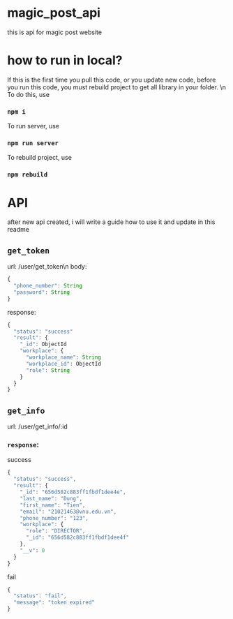 # magic_post_api

this is api for magic post website

# how to run in local?

If this is the first time you pull this code, or you update new code, before you run this code, you must rebuild project to get all library in your folder. \n
To do this, use

### `npm i`

To run server, use

### `npm run server`

To rebuild project, use

### `npm rebuild`

# API

after new api created, i will write a guide how to use it and update in this readme

## `get_token`

url: /user/get_token\n
body:

```javascript
{
  "phone_number": String
  "password": String
}
```

response:

```javascript
{
  "status": "success"
  "result": {
    "_id": ObjectId
    "workplace": {
      "workplace_name": String
      "workplace_id": ObjectId
      "role": String
    }
  }
}
```

## `get_info`

url: /user/get_info/:id

### `response`:

success

```javascript
{
  "status": "success",
  "result": {
    "_id": "656d582c883ff1fbdf1dee4e",
    "last_name": "Dung",
    "first_name": "Tien",
    "email": "21021463@vnu.edu.vn",
    "phone_number": "123",
    "workplace": {
      "role": "DIRECTOR",
      "_id": "656d582c883ff1fbdf1dee4f"
    },
    "__v": 0
  }
}
```

fail

```javascript
{
  "status": "fail",
  "message": "token expired"
}
```
